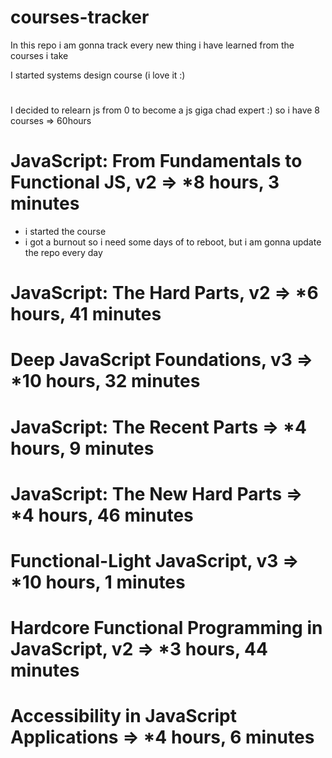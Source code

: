 # courses-tracker
In this repo i am gonna track every new thing i have learned from the courses i take


I started systems design course (i love it :)

#

I decided to relearn js from 0 to become a js giga chad expert :) so i have 8 courses => 60hours

# JavaScript: From Fundamentals to Functional JS, v2 => *8 hours, 3 minutes
- i started the course
- i got a burnout so i need some days of to reboot, but i am gonna update the repo every day

# JavaScript: The Hard Parts, v2 => *6 hours, 41 minutes

# Deep JavaScript Foundations, v3 => *10 hours, 32 minutes

# JavaScript: The Recent Parts => *4 hours, 9 minutes

# JavaScript: The New Hard Parts => *4 hours, 46 minutes

# Functional-Light JavaScript, v3 => *10 hours, 1 minutes

# Hardcore Functional Programming in JavaScript, v2 => *3 hours, 44 minutes

# Accessibility in JavaScript Applications => *4 hours, 6 minutes

